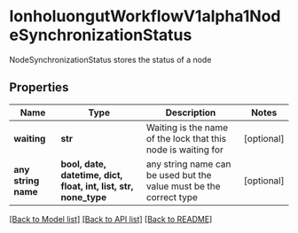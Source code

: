 # IonholuongutWorkflowV1alpha1NodeSynchronizationStatus

NodeSynchronizationStatus stores the status of a node

## Properties
Name | Type | Description | Notes
------------ | ------------- | ------------- | -------------
**waiting** | **str** | Waiting is the name of the lock that this node is waiting for | [optional] 
**any string name** | **bool, date, datetime, dict, float, int, list, str, none_type** | any string name can be used but the value must be the correct type | [optional]

[[Back to Model list]](../README.md#documentation-for-models) [[Back to API list]](../README.md#documentation-for-api-endpoints) [[Back to README]](../README.md)



